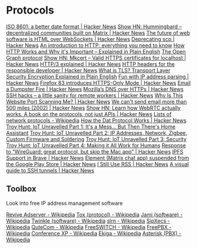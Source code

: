 # Protocols

[ISO 8601: a better date format | Hacker News](https://news.ycombinator.com/item?id=26272084)
[Show HN: Hummingbard – decentralized communities built on Matrix | Hacker News](https://news.ycombinator.com/item?id=26277602)
[The future of web software is HTML over WebSockets | Hacker News](https://news.ycombinator.com/item?id=26265999)
[Deprecating scp | Hacker News](https://news.ycombinator.com/item?id=25005567)
[An introduction to HTTP: everything you need to know](https://www.freecodecamp.org/news/http-and-everything-you-need-to-know-about-it/)
[How HTTP Works and Why it's Important – Explained in Plain English](https://www.freecodecamp.org/news/how-the-internet-works/)
[The Open Graph protocol](https://ogp.me/)
[Show HN: Mkcert – Valid HTTPS certificates for localhost | Hacker News](https://news.ycombinator.com/item?id=18842218)
[HTTP/3 explained | Hacker News](https://news.ycombinator.com/item?id=19085534)
[HTTP headers for the responsible developer | Hacker News](https://news.ycombinator.com/item?id=19856419)
[What is TLS? Transport Layer Security Encryption Explained in Plain English](https://www.freecodecamp.org/news/what-is-tls-transport-layer-security-encryption-explained-in-plain-english/)
[Fun with IP address parsing | Hacker News](https://news.ycombinator.com/item?id=25545967)
[Firefox 83 introduces HTTPS-Only Mode | Hacker News](https://news.ycombinator.com/item?id=25121604)
[Email a Dumpster Fire | Hacker News](https://news.ycombinator.com/item?id=25201798)
[Mozilla’s DNS over HTTPs | Hacker News](https://news.ycombinator.com/item?id=22412409)
[SSH hacks – a little sanity for remote workers | Hacker News](https://news.ycombinator.com/item?id=23025756)
[Why Is This Website Port Scanning Me? | Hacker News](https://news.ycombinator.com/item?id=23246170)
[We can't send email more than 500 miles (2002) | Hacker News](https://news.ycombinator.com/item?id=23775404)
[Show HN: Learn how WebRTC actually works. A book on the protocols, not just APIs | Hacker News](https://news.ycombinator.com/item?id=24323589)
[Lists of network protocols - Wikipedia](https://en.wikipedia.org/wiki/Lists_of_network_protocols)
[How the Dat Protocol Works | Hacker News](https://news.ycombinator.com/item?id=20363813)
[Troy Hunt: IoT Unravelled Part 1: It's a Mess... But Then There's Home Assistant](https://www.troyhunt.com/iot-unravelled-part-1-its-a-mess-but-then-theres-home-assistant/)
[Troy Hunt: IoT Unravelled Part 2: IP Addresses, Network, Zigbee, Custom Firmware and Soldering](https://www.troyhunt.com/iot-unravelled-part-2-ip-addresses-network-zigbee-custom-firmware-and-soldering/)
[Troy Hunt: IoT Unravelled Part 3: Security](https://www.troyhunt.com/iot-unravelled-part-3-security/)
[Troy Hunt: IoT Unravelled Part 4: Making it All Work for Humans](https://www.troyhunt.com/iot-unravelled-part-4-making-it-all-work-for-humans/)
[Response to “WireGuard: great protocol, but skip the Mac app” | Hacker News](https://news.ycombinator.com/item?id=25759477)
[IPFS Support in Brave | Hacker News](https://news.ycombinator.com/item?id=25836886)
[Element (Matrix chat app) suspended from the Google Play Store | Hacker News](https://news.ycombinator.com/item?id=25964226)
[I Still Use RSS | Hacker News](https://news.ycombinator.com/item?id=26014344)
[A visual guide to SSH tunnels | Hacker News](https://news.ycombinator.com/item?id=26053323)

## Toolbox

Look into free IP address management software

[Revive Adserver - Wikipedia](https://en.wikipedia.org/wiki/Revive_Adserver)
[Tox (protocol) - Wikipedia](https://en.wikipedia.org/wiki/Tox_(protocol))
[Jami (software) - Wikipedia](https://en.wikipedia.org/wiki/Jami_(software))
[Twinkle (software) - Wikipedia](https://en.wikipedia.org/wiki/Twinkle_(software))
[slrn - Wikipedia](https://en.wikipedia.org/wiki/Slrn)
[SipXecs - Wikipedia](https://en.wikipedia.org/wiki/SipXecs)
[QuteCom - Wikipedia](https://en.wikipedia.org/wiki/QuteCom)
[FreeSWITCH - Wikipedia](https://en.wikipedia.org/wiki/FreeSWITCH)
[FreePBX - Wikipedia](https://en.wikipedia.org/wiki/FreePBX)
[Conference XP - Wikipedia](https://en.wikipedia.org/wiki/Conference_XP)
[Ekiga - Wikipedia](https://en.wikipedia.org/wiki/Ekiga)
[Asterisk (PBX) - Wikipedia](https://en.wikipedia.org/wiki/Asterisk_(PBX))
